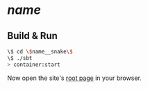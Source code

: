 # $name$ #

## Build & Run ##

```sh
\$ cd \$name__snake\$
\$ ./sbt
> container:start
```

Now open the site's [root page](http://localhost:8080/) in your browser.
